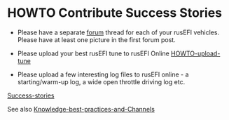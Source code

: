 # HOWTO Contribute Success Stories

* Please have a separate [forum](https://rusefi.com/forum) thread for each of your rusEFI vehicles. Please have at least one picture in the first forum post.

* Please upload your best rusEFI tune to rusEFI Online [HOWTO-upload-tune](HOWTO-upload-tune.md)

* Please upload a few interesting log files to rusEFI online - a starting/warm-up log, a wide open throttle driving log etc.

[Success-stories](Success-stories)

See also [Knowledge-best-practices-and-Channels](Knowledge-best-practices-and-Channels)
